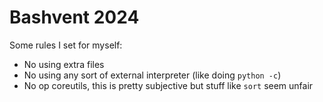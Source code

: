 # Bashvent 2024
Some rules I set for myself:
- No using extra files
- No using any sort of external interpreter (like doing `python -c`)
- No op coreutils, this is pretty subjective but stuff like `sort` seem unfair
